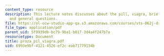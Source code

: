 ```yaml
---
content_type: resource
description: This lecture notes discusses about the pill, viagra, brief word on prozac,
  and general questions.
file: https://ol-ocw-studio-app-qa.s3.amazonaws.com/courses/sts-062j-drugs-politics-and-culture-spring-2006/6993e9bf41214526ef2ceab71779134b_proza_pil_viagra.pdf
file_type: application/pdf
parent_uid: 5f9939db-bc79-9ba1-b817-3d4a4f247b7a
resourcetype: Document
title: proza_pil_viagra.pdf
uid: 6993e9bf-4121-4526-ef2c-eab71779134b
---
```

